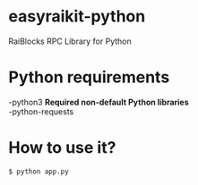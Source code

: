 # easyraikit-python
RaiBlocks RPC Library for Python

# Python requirements
-python3
**Required non-default Python libraries**   
-python-requests

# How to use it?
```
$ python app.py
```